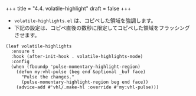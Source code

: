+++
title = "4.4. volatile-highlight"
draft = false
+++
* `volatile-highlights.el` は、コピペした領域を強調します。
* 下記の設定は、コピペ直後の数秒に限定してコピペした領域をフラッシングさせます。

```code
(leaf volatile-highlights
  :ensure t
  :hook (after-init-hook . volatile-highlights-mode)
  :config
  (when (fboundp 'pulse-momentary-highlight-region)
	(defun my:vhl-pulse (beg end &optional _buf face)
	  "Pulse the changes."
	  (pulse-momentary-highlight-region beg end face))
	(advice-add #'vhl/.make-hl :override #'my:vhl-pulse)))
```

